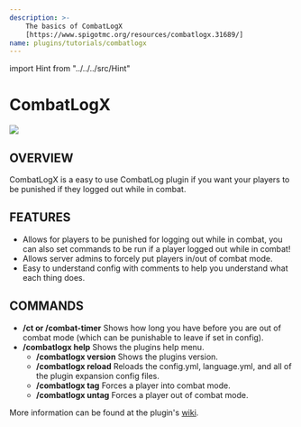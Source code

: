 ```yaml
---
description: >-
    The basics of CombatLogX
    [https://www.spigotmc.org/resources/combatlogx.31689/]
name: plugins/tutorials/combatlogx
---
```


import Hint from "../../../src/Hint"

# CombatLogX

![](/combatlogx.png)

## OVERVIEW

CombatLogX is a easy to use CombatLog plugin if you want your players to be punished if they logged out while in combat.

## FEATURES

-   Allows for players to be punished for logging out while in combat, you can also set commands to be run if a player logged out while in combat!
-   Allows server admins to forcely put players in/out of combat mode.
-   Easy to understand config with comments to help you understand what each thing does.

## COMMANDS

-   **/ct or /combat-timer** Shows how long you have before you are out of combat mode \(which can be punishable to leave if set in config\).
-   **/combatlogx help** Shows the plugins help menu.
    -   **/combatlogx version** Shows the plugins version.
    -   **/combatlogx reload** Reloads the config.yml, language.yml, and all of the plugin expansion config files.
    -   **/combatlogx tag** Forces a player into combat mode.
    -   **/combatlogx untag** Forces a player out of combat mode.

<Hint severity="warning">
More information can be found at the plugin's <a href="https://www.spigotmc.org/wiki/combatlogx/">wiki</a>.
</Hint>
